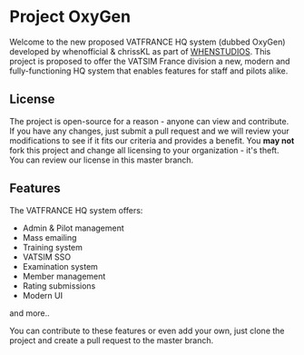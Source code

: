 # Project OxyGen
Welcome to the new proposed VATFRANCE HQ system (dubbed OxyGen) developed by whenofficial & chrissKL as part of [WHENSTUDIOS](https://github.com/WHENSTUDIOS).
This project is proposed to offer the VATSIM France division a new, modern and fully-functioning HQ system that enables features for staff and pilots alike.

## License
The project is open-source for a reason - anyone can view and contribute. If you have any changes, just submit a pull request and we will review your modifications to see if it fits our criteria and provides a benefit. You **may not** fork this project and change all licensing to your organization - it's theft. You can review our license in this master branch.

## Features
The VATFRANCE HQ system offers:
* Admin & Pilot management
* Mass emailing
* Training system
* VATSIM SSO
* Examination system
* Member management
* Rating submissions
* Modern UI

and more..

You can contribute to these features or even add your own, just clone the project and create a pull request to the master branch.